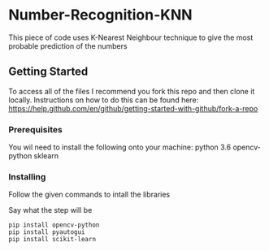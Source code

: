 # Number-Recognition-KNN

This piece of code uses K-Nearest Neighbour technique to give the most probable prediction of the numbers

## Getting Started

To access all of the files I recommend you fork this repo and then clone it locally. Instructions on how to do this can be found here: https://help.github.com/en/github/getting-started-with-github/fork-a-repo

### Prerequisites

You wil need to install the following onto your machine:
python 3.6
opencv-python
sklearn

### Installing

Follow the given commands to intall the libraries

Say what the step will be

```
pip install opencv-python
pip install pyautogui
pip install scikit-learn
```

